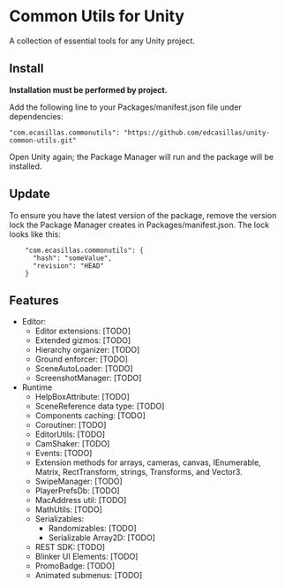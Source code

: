 # Common Utils for Unity
A collection of essential tools for any Unity project.

## Install ##

**Installation must be performed by project.**

Add the following line to your Packages/manifest.json file under dependencies:

    "com.ecasillas.commonutils": "https://github.com/edcasillas/unity-common-utils.git"
    
Open Unity again; the Package Manager will run and the package will be installed.

## Update ##

To ensure you have the latest version of the package, remove the version lock the Package Manager creates in Packages/manifest.json. The lock looks like this:

```
    "com.ecasillas.commonutils": {
      "hash": "someValue",
      "revision": "HEAD"
    }
```
## Features ##
- Editor:
    - Editor extensions: [TODO]
    - Extended gizmos: [TODO]
    - Hierarchy organizer: [TODO]
    - Ground enforcer: [TODO]
    - SceneAutoLoader: [TODO]
    - ScreenshotManager: [TODO]
- Runtime
    - HelpBoxAttribute: [TODO]
    - SceneReference data type: [TODO]
    - Components caching: [TODO]
    - Coroutiner: [TODO]
    - EditorUtils: [TODO]
    - CamShaker: [TODO]
    - Events: [TODO]
    - Extension methods for arrays, cameras, canvas, IEnumerable, Matrix, RectTransform, strings, Transforms, and Vector3.
    - SwipeManager: [TODO]
    - PlayerPrefsDb: [TODO]
    - MacAddress util: [TODO]
    - MathUtils: [TODO]
    - Serializables:
        - Randomizables: [TODO]
        - Serializable Array2D: [TODO]
    - REST SDK: [TODO]
    - Blinker UI Elements: [TODO]
    - PromoBadge: [TODO]
    - Animated submenus: [TODO]
    
     